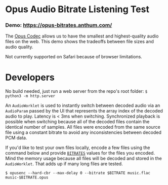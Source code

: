 # Opus Audio Bitrate Listening Test

### Demo: https://opus-bitrates.anthum.com/

The [Opus Codec](https://opus-codec.org/) allows us to have the smallest and highest-quality audio files on the web.  This demo shows the tradeoffs between file sizes and audio quality.

Not currently supported on Safari because of browser limitations.

# Developers

No build needed, just run a web server from the repo's root folder: `$ python3 -m http.server`

An `AudioWorklet` is used to instantly switch between decoded audio via an `AudioParam` passed by the UI that represents the array index of the decoded audio to play.  Latency is < 3ms when switching.  Synchronized playback is possible when switching because all of the decoded files contain the identical number of samples.  All files were encoded from the same source file using a constant bitrate to avoid any inconsistencies between decoded PCM data.

If you'd like to test your own files locally, encode a few files using the command below and provide [`BITRATES`](https://github.com/AnthumChris/opus-bitrates/blob/ad8f7f972e4660f13dbf431ae8b2c7964d9bd9e5/js/index.js#L1) values for the files you encoded.  Mind the memory usage because all files will be decoded and stored in the `AudioWorklet`.  That adds up if many long files are tested.
```
$ opusenc --hard-cbr --max-delay 0 --bitrate $BITRATE music.flac music-$BITRATE.opus
```
